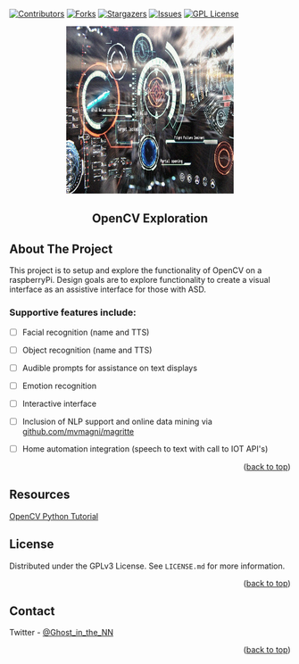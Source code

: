 <div id="top"></div>

<!-- PROJECT SHIELDS -->
<!--
*** I'm using markdown "reference style" links for readability.
*** Reference links are enclosed in brackets [ ] instead of parentheses ( ).
*** See the bottom of this document for the declaration of the reference variables
*** for contributors-url, forks-url, etc. This is an optional, concise syntax you may use.
*** https://www.markdownguide.org/basic-syntax/#reference-style-links
-->
[![Contributors][contributors-shield]][contributors-url]
[![Forks][forks-shield]][forks-url]
[![Stargazers][stars-shield]][stars-url]
[![Issues][issues-shield]][issues-url]
[![GPL License][license-shield]][license-url]


<!-- PROJECT LOGO -->
<div align="center">
  <a href="https://github.com/mvmagni/magritte">
    <img src="resources/HUD.jpg" alt="Logo" width="300" height="300"/>
  </a>
    <p>
    <h2 align="center">OpenCV Exploration</h2>
    </p>

  
</div>


<!-- ABOUT THE PROJECT -->
## About The Project
<p>
This project is to setup and explore the functionality of OpenCV on a raspberryPi. Design goals are to explore functionality to create a visual interface as an assistive interface for those with ASD.  

### Supportive features include:
- [ ] Facial recognition (name and TTS)
- [ ] Object recognition (name and TTS)
- [ ] Audible prompts for assistance on text displays
- [ ] Emotion recognition
- [ ] Interactive interface
- [ ] Inclusion of NLP support and online data mining via <a href="github.com/mvmagni/magritte"> github.com/mvmagni/magritte </a>
- [ ] Home automation integration (speech to text with call to IOT API's)


</p>  
  
<p align="right">(<a href="#top">back to top</a>)</p>
</details>


## Resources
<a href="https://docs.opencv.org/4.x/d6/d00/tutorial_py_root.html"> OpenCV Python Tutorial</a>


<!-- LICENSE -->
## License

Distributed under the GPLv3 License. See `LICENSE.md` for more information.

<p align="right">(<a href="#top">back to top</a>)</p>

<!-- CONTACT -->

## Contact

Twitter - [@Ghost_in_the_NN](https://twitter.com/Ghost_in_the_NN)

<p align="right">(<a href="#top">back to top</a>)</p>


<!-- MARKDOWN LINKS & IMAGES -->
<!-- https://www.markdownguide.org/basic-syntax/#reference-style-links -->
[contributors-shield]: https://img.shields.io/github/contributors/mvmagni/magritte.svg?style=for-the-badge
[contributors-url]: https://github.com/mvmagni/magritte/graphs/contributors
[forks-shield]: https://img.shields.io/github/forks/mvmagni/magritte.svg?style=for-the-badge
[forks-url]: https://github.com/mvmagni/magritte/network/members
[stars-shield]: https://img.shields.io/github/stars/mvmagni/magritte.svg?style=for-the-badge
[stars-url]: https://github.com/mvmagni/magritte/stargazers
[issues-shield]: https://img.shields.io/github/issues/mvmagni/magritte.svg?style=for-the-badge
[issues-url]: https://github.com/mvmagni/magritte/issues
[license-shield]: https://img.shields.io/github/license/mvmagni/magritte.svg?style=for-the-badge
[license-url]: https://github.com/mvmagni/magritte/blob/master/LICENSE.txt
[linkedin-shield]: https://img.shields.io/badge/-LinkedIn-black.svg?style=for-the-badge&logo=linkedin&colorB=555
[linkedin-url]: https://linkedin.com/in/othneildrew

